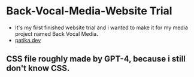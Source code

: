 # Back-Vocal-Media-Website Trial
* It's my first finished website trial and i wanted to make it for my media project named Back Vocal Media.
* [patika.dev](https://app.patika.dev/professor)
## CSS file roughly made by GPT-4, because i still don't know CSS.
